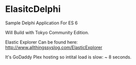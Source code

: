 # ElasitcDelphi
Sample Delphi Application For ES 6

Will Build with Tokyo Community Edition.

Elastic Explorer Can be found here:
http://www.allthingssyslog.com/ElasticExplorer

It's GoDaddy Plex hosting so intital load is slow: ~ 8 seconds.
